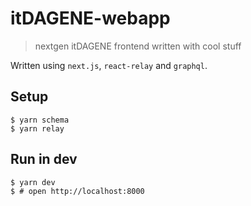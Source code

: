 # itDAGENE-webapp
> nextgen itDAGENE frontend written with cool stuff

Written using `next.js`, `react-relay` and `graphql`.

## Setup

```
$ yarn schema
$ yarn relay
```

## Run in dev

```
$ yarn dev
$ # open http://localhost:8000
```
